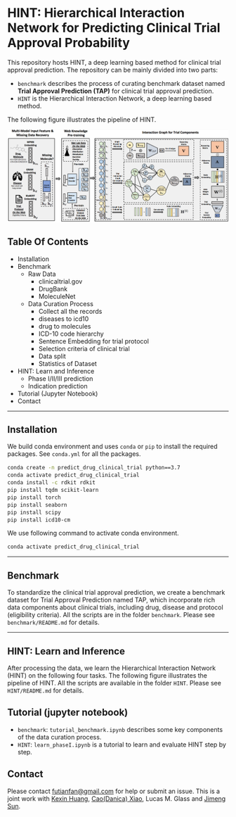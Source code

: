 # HINT: Hierarchical Interaction Network for Predicting Clinical Trial Approval Probability

This repository hosts HINT, a deep learning based method for clinical trial approval prediction. 
The repository can be mainly divided into two parts:
- `benchmark` describes the process of curating benchmark dataset named **Trial Approval Prediction (TAP)** for clinical trial approval prediction. 
- `HINT` is the Hierarchical Interaction Network, a deep learning based method. 


The following figure illustrates the pipeline of HINT. 

<p align="center"><img src="./HINT/hint.png" alt="logo" width="810px" /></p>



## Table Of Contents 

- Installation
- Benchmark
  - Raw Data 
    - clinicaltrial.gov
    - DrugBank
    - MoleculeNet 
  - Data Curation Process
    - Collect all the records
    - diseases to icd10 
    - drug to molecules  
    - ICD-10 code hierarchy
    - Sentence Embedding for trial protocol 
    - Selection criteria of clinical trial
    - Data split 
    - Statistics of Dataset  
- HINT: Learn and Inference 
  - Phase I/II/III prediction
  - Indication prediction 
- Tutorial (Jupyter Notebook)
- Contact 

--- 

## Installation

We build conda environment and uses `conda` or `pip` to install the required packages. See `conda.yml` for all the packages. 

```bash
conda create -n predict_drug_clinical_trial python==3.7 
conda activate predict_drug_clinical_trial 
conda install -c rdkit rdkit  
pip install tqdm scikit-learn 
pip install torch
pip install seaborn 
pip install scipy
pip install icd10-cm
```

We use following command to activate conda environment. 
```bash
conda activate predict_drug_clinical_trial
```

---

## Benchmark

To standardize the clinical trial approval prediction, we create a benchmark dataset for Trial Approval Prediction named TAP, which incorporate rich data components about clinical trials, including drug, disease and protocol (eligibility criteria). 
All the scripts are in the folder `benchmark`. 
Please see `benchmark/README.md` for details. 

---

## HINT: Learn and Inference 

After processing the data, we learn the Hierarchical Interaction Network (HINT) on the following four tasks. The following figure illustrates the pipeline of HINT. All the scripts are available in the folder `HINT`. 
Please see `HINT/README.md` for details. 

## Tutorial (jupyter notebook)


- `benchmark`: `tutorial_benchmark.ipynb` describes some key components of the data curation process. 
- `HINT`: `learn_phaseI.ipynb` is a tutorial to learn and evaluate HINT step by step. 


## Contact

Please contact futianfan@gmail.com for help or submit an issue. This is a joint work with [Kexin Huang](https://www.kexinhuang.com/), [Cao(Danica) Xiao](https://sites.google.com/view/danicaxiao/), Lucas M. Glass and [Jimeng Sun](http://sunlab.org/). 


















